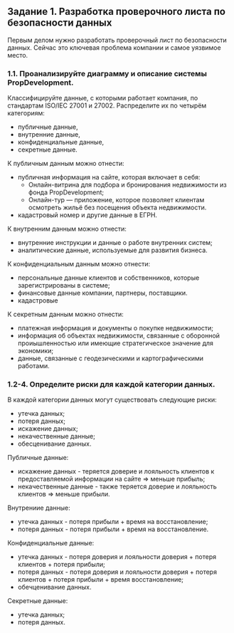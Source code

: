 ## Задание 1. Разработка проверочного листа по безопасности данных

Первым делом нужно разработать проверочный лист по безопасности данных. Сейчас это ключевая проблема компании и самое уязвимое место.

### 1.1. Проанализируйте диаграмму и описание системы PropDevelopment.

Классифицируйте данные, с которыми работает компания, по стандартам ISO/IEC 27001 и 27002. Распределите их по четырём категориям:
 - публичные данные,
 - внутренние данные,
 - конфиденциальные данные,
 - секретные данные.

К публичным данным можно отнести:
 - публичная информация на сайте, которая включает в себя:
   - Онлайн-витрина для подбора и бронирования недвижимости из фонда PropDevelopment;
   - Онлайн-тур — приложение, которое позволяет клиентам осмотреть жильё без посещения объекта недвижимости.
 - кадастровый номер и другие данные в ЕГРН.

К внутренним данным можно отнести:
 - внутренние инструкции и данные о работе внутренних систем;
 - аналитические данные, используемые для развития бизнеса.

К конфиденциальным данным можно отнести:
 - персональные данные клиентов и собственников, которые зарегистрированы в системе;
 - финансовые данные компании, партнеры, поставщики.
 - кадастровые 

К секретным данным можно отнести:
 - платежная информация и документы о покупке недвижимости;
 - информация об объектах недвижимости, связанные с оборонной проиышленностью или имеющие стратегическое значение для экономики;
 - данные, связанные с геодезическими и картографическими работами.

### 1.2-4. Определите риски для каждой категории данных.

В каждой категории данных могут существовать следующие риски:
 - утечка данных;
 - потеря данных;
 - искажение данных;
 - некачественные данные;
 - обесценивание данных.

Публичные данные:
 - искажение данных - теряется доверие и лояльность клиентов к предоставляемой информации на сайте => меньше прибыль;
 - некачественные данные - также теряется доверие и лояльность клиентов => меньше прибыли.

Внутрениие данные: 
 - утечка данных - потеря прибыли + время на восстановление;
 - потеря данных - потеря прибыли + время на восстановление.

Конфиденциальные данные:
 - утечка данных - потеря доверия и лояльности доверия + потеря клиентов + потеря прибыли;
 - потеря данных - потеря доверия и лояльности доверия + потеря клиентов + потеря прибыли + время восстановление;
 - обечценивание данных.

Секретные данные:
 - утечка данных;
 - потеря данных.



